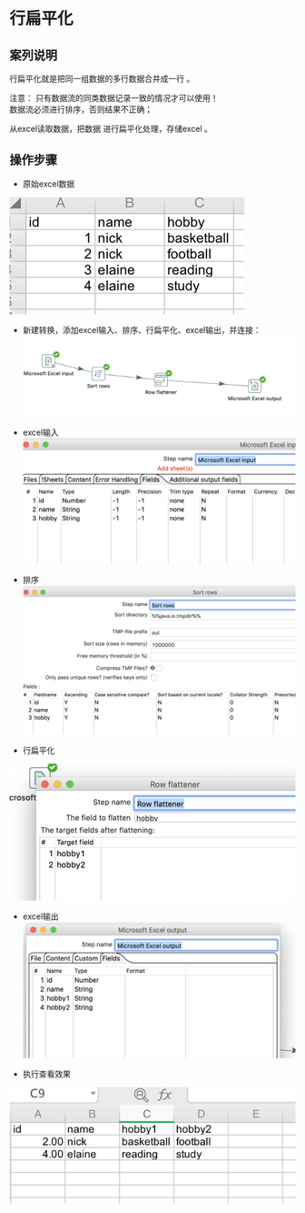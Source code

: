# 行扁平化

## 案列说明 

行扁平化就是把同一组数据的多行数据合并成一行 。

注意： 
只有数据流的同类数据记录一致的情况才可以使用！  
数据流必须进行排序，否则结果不正确；

从excel读取数据，把数据 进行扁平化处理，存储excel 。


## 操作步骤

* 原始excel数据  

![](./assets/2019-06-09-23-16-27.png)

* 新建转换，添加excel输入、排序、行扁平化、excel输出，并连接： 
![](./assets/2019-06-09-23-17-20.png)  

* excel输入  
![](./assets/2019-06-09-23-17-33.png) 

* 排序    
![](./assets/2019-06-09-23-17-44.png)  

* 行扁平化

![](./assets/2019-06-09-23-18-01.png) 

* excel输出  
![](./assets/2019-06-09-23-18-23.png)  

* 执行查看效果 

![](./assets/2019-06-09-23-18-40.png)  



